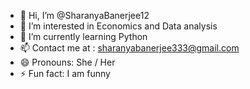 - 👋 Hi, I’m @SharanyaBanerjee12
- 👀 I’m interested in Economics and Data analysis
- 🌱 I’m currently learning Python
- 📫 Contact me at : sharanyabanerjee333@gmail.com
- 😄 Pronouns: She / Her
- ⚡ Fun fact: I am funny 

<!---
SharanyaBanerjee12/SharanyaBanerjee12 is a ✨ special ✨ repository because its `README.md` (this file) appears on your GitHub profile.
You can click the Preview link to take a look at your changes.
--->
